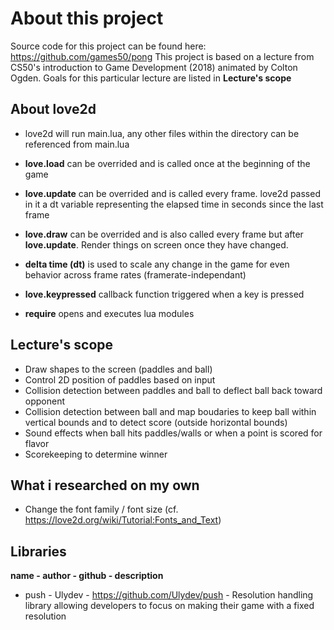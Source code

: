# About this project
Source code for this project can be found here: https://github.com/games50/pong
This project is based on a lecture from CS50's introduction to Game Development (2018) animated by Colton Ogden.
Goals for this particular lecture are listed in **Lecture's scope**

## About love2d

* love2d will run main.lua, any other files within the directory can be referenced from main.lua
* **love.load** can be overrided and is called once at the beginning of the game
* **love.update** can be overrided and is called every frame. love2d passed in it a dt variable representing the elapsed time in seconds since the last frame
* **love.draw** can be overrided and is also called every frame but after **love.update**. Render things on screen once they have changed.
* **delta time (dt)** is used to scale any change in the game for even behavior across frame rates (framerate-independant)

* **love.keypressed** callback function triggered when a key is pressed
* **require** opens and executes lua modules

## Lecture's scope

* Draw shapes to the screen (paddles and ball)
* Control 2D position of paddles based on input
* Collision detection between paddles and ball to deflect ball back toward opponent
* Collision detection between ball and map boudaries to keep ball within vertical bounds and to detect score (outside horizontal bounds)
* Sound effects when ball hits paddles/walls or when a point is scored for flavor
* Scorekeeping to determine winner

## What i researched on my own

* Change the font family / font size (cf. https://love2d.org/wiki/Tutorial:Fonts_and_Text)

## Libraries

**name - author - github - description**
* push - Ulydev - https://github.com/Ulydev/push - Resolution handling library allowing developers to focus on making their game with a fixed resolution